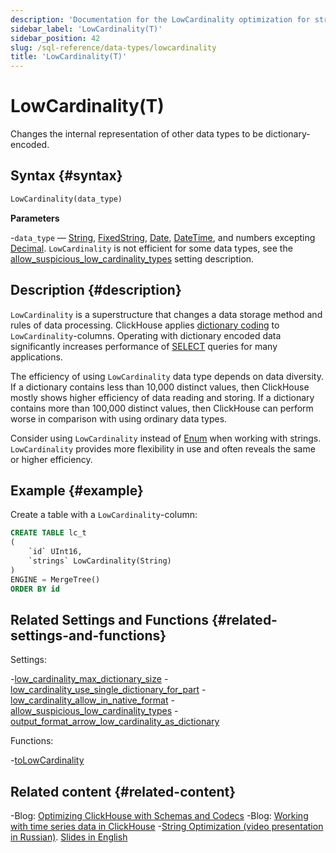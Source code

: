 ```yaml
---
description: 'Documentation for the LowCardinality optimization for string columns'
sidebar_label: 'LowCardinality(T)'
sidebar_position: 42
slug: /sql-reference/data-types/lowcardinality
title: 'LowCardinality(T)'
---
```


# LowCardinality(T)

Changes the internal representation of other data types to be dictionary-encoded.

## Syntax {#syntax}

```sql
LowCardinality(data_type)
```

**Parameters**

-`data_type` — [String](../../sql-reference/data-types/string.md), [FixedString](../../sql-reference/data-types/fixedstring.md), [Date](../../sql-reference/data-types/date.md), [DateTime](../../sql-reference/data-types/datetime.md), and numbers excepting [Decimal](../../sql-reference/data-types/decimal.md). `LowCardinality` is not efficient for some data types, see the [allow_suspicious_low_cardinality_types](../../operations/settings/settings.md#allow_suspicious_low_cardinality_types) setting description.

## Description {#description}

`LowCardinality` is a superstructure that changes a data storage method and rules of data processing. ClickHouse applies [dictionary coding](https://en.wikipedia.org/wiki/Dictionary_coder) to `LowCardinality`-columns. Operating with dictionary encoded data significantly increases performance of [SELECT](../../sql-reference/statements/select/index.md) queries for many applications.

The efficiency of using `LowCardinality` data type depends on data diversity. If a dictionary contains less than 10,000 distinct values, then ClickHouse mostly shows higher efficiency of data reading and storing. If a dictionary contains more than 100,000 distinct values, then ClickHouse can perform worse in comparison with using ordinary data types.

Consider using `LowCardinality` instead of [Enum](../../sql-reference/data-types/enum.md) when working with strings. `LowCardinality` provides more flexibility in use and often reveals the same or higher efficiency.

## Example {#example}

Create a table with a `LowCardinality`-column:

```sql
CREATE TABLE lc_t
(
    `id` UInt16,
    `strings` LowCardinality(String)
)
ENGINE = MergeTree()
ORDER BY id
```

## Related Settings and Functions {#related-settings-and-functions}

Settings:

-[low_cardinality_max_dictionary_size](../../operations/settings/settings.md#low_cardinality_max_dictionary_size)
-[low_cardinality_use_single_dictionary_for_part](../../operations/settings/settings.md#low_cardinality_use_single_dictionary_for_part)
-[low_cardinality_allow_in_native_format](../../operations/settings/settings.md#low_cardinality_allow_in_native_format)
-[allow_suspicious_low_cardinality_types](../../operations/settings/settings.md#allow_suspicious_low_cardinality_types)
-[output_format_arrow_low_cardinality_as_dictionary](/operations/settings/formats#output_format_arrow_low_cardinality_as_dictionary)

Functions:

-[toLowCardinality](../../sql-reference/functions/type-conversion-functions.md#tolowcardinality)

## Related content {#related-content}

-Blog: [Optimizing ClickHouse with Schemas and Codecs](https://clickhouse.com/blog/optimize-clickhouse-codecs-compression-schema)
-Blog: [Working with time series data in ClickHouse](https://clickhouse.com/blog/working-with-time-series-data-and-functions-ClickHouse)
-[String Optimization (video presentation in Russian)](https://youtu.be/rqf-ILRgBdY?list=PL0Z2YDlm0b3iwXCpEFiOOYmwXzVmjJfEt). [Slides in English](https://github.com/ClickHouse/clickhouse-presentations/raw/master/meetup19/string_optimization.pdf)

